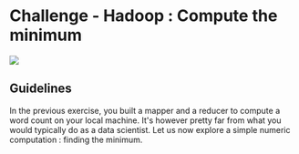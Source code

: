 # Challenge - Hadoop : Compute the minimum

![](https://images.unsplash.com/photo-1529078155058-5d716f45d604?ixlib=rb-1.2.1&ixid=eyJhcHBfaWQiOjEyMDd9&auto=format&fit=crop&w=1049&q=80)

## Guidelines

In the previous exercise, you built a mapper and a reducer to compute a word count on your local machine. It's however pretty far from what you would typically do as a data scientist. Let us now explore a simple numeric computation : finding the minimum.